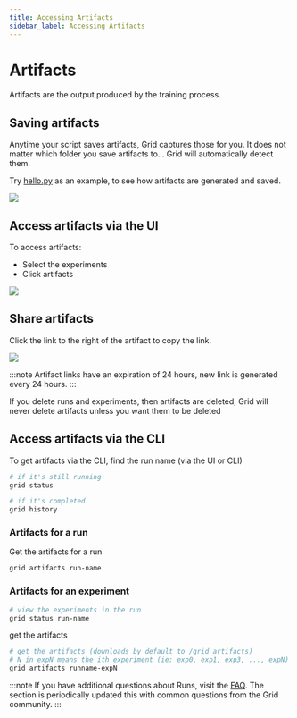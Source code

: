 ```yaml
---
title: Accessing Artifacts
sidebar_label: Accessing Artifacts
---
```


# Artifacts
Artifacts are the output produced by the training process.

## Saving artifacts

Anytime your script saves artifacts, Grid captures those for you. It does not matter which folder you save artifacts to... Grid will automatically detect them.

Try [hello.py](https://github.com/williamFalcon/hello/blob/main/hello.py) as an example, to see how artifacts are generated and saved. 

![](/images/runs/runs-artifacts.png)

## Access artifacts via the UI

To access artifacts:

* Select the experiments
* Click artifacts

![](/images/runs/art.gif)

## Share artifacts

Click the link to the right of the artifact to copy the link.

![](/images/runs/sharing-artifacts.png)

:::note
Artifact links have an expiration of 24 hours, new link is generated every 24 hours.
:::

If you delete runs and experiments, then artifacts are deleted, Grid will never delete artifacts unless you want them to be deleted

## Access artifacts via the CLI

To get artifacts via the CLI, find the run name (via the UI or CLI)

```bash
# if it's still running
grid status

# if it's completed
grid history
```

### Artifacts for a run

Get the artifacts for a run

```bash
grid artifacts run-name
```

### Artifacts for an experiment

```bash
# view the experiments in the run
grid status run-name
```

get the artifacts

```bash
# get the artifacts (downloads by default to /grid_artifacts)
# N in expN means the ith experiment (ie: exp0, exp1, exp3, ..., expN)
grid artifacts runname-expN
```
:::note
If you have additional questions about Runs, visit the [FAQ](https://docs.grid.ai/features/runs/faq). The section is periodically updated this with common questions from the Grid community.
:::
